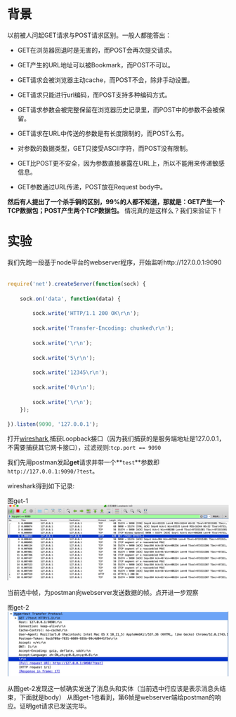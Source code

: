 # 背景

以前被人问起GET请求与POST请求区别。一般人都能答出：

* GET在浏览器回退时是无害的，而POST会再次提交请求。

* GET产生的URL地址可以被Bookmark，而POST不可以。

* GET请求会被浏览器主动cache，而POST不会，除非手动设置。

* GET请求只能进行url编码，而POST支持多种编码方式。

* GET请求参数会被完整保留在浏览器历史记录里，而POST中的参数不会被保留。

* GET请求在URL中传送的参数是有长度限制的，而POST么有。

* 对参数的数据类型，GET只接受ASCII字符，而POST没有限制。

* GET比POST更不安全，因为参数直接暴露在URL上，所以不能用来传递敏感信息。

* GET参数通过URL传递，POST放在Request body中。

**然后有人提出了一个杀手锏的区别，99%的人都不知道，那就是：GET产生一个TCP数据包；POST产生两个TCP数据包。**
情况真的是这样么？我们来验证下！

# 实验

我们先跑一段基于node平台的webserver程序，开始监听http://127.0.0.1:9090

```javascript

require('net').createServer(function(sock) { 

    sock.on('data', function(data) { 

        sock.write('HTTP/1.1 200 OK\r\n'); 

        sock.write('Transfer-Encoding: chunked\r\n'); 

        sock.write('\r\n');

        sock.write('5\r\n'); 

        sock.write('12345\r\n');

        sock.write('0\r\n'); 

        sock.write('\r\n'); 
    });

}).listen(9090, '127.0.0.1');

```
打开[wireshark](https://www.wireshark.org/),捕获Loopback接口（因为我们捕获的是服务端地址是127.0.0.1，不需要捕获其它网卡接口），过滤规则:`tcp.port == 9090`

我们先用postman发起**get**请求并带一个**`test`**参数即`http://127.0.0.1:9090/?test`。

wireshark得到如下记录:

图get-1
![](/assets/get-1.png)

当前选中帧，为postman向webserver发送数据的帧。点开进一步观察

图get-2
![](/assets/get-2.png)

从图get-2发现这一帧确实发送了消息头和实体（当前选中行应该是表示消息头结束，下面就是body）
从图get-1也看到，第6帧是webserver端给postman的响应。证明get请求已发送完毕。